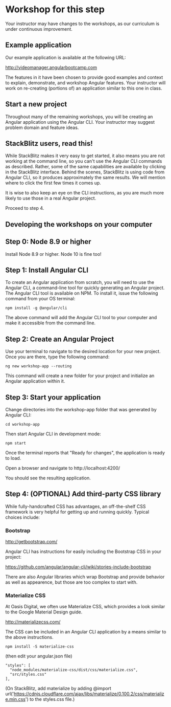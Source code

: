 # Workshop for this step

Your instructor may have changes to the workshops, as our curriculum
is under continuous improvement.

## Example application

Our example application is available at the following URL:

http://videomanager.angularbootcamp.com

The features in it have been chosen to provide good examples and
context to explain, demonstrate, and workshop Angular features. Your
instructor will work on re-creating (portions of) an application
similar to this one in class.

## Start a new project

Throughout many of the remaining workshops, you will be creating an
Angular application using the Angular CLI. Your instructor may suggest
problem domain and feature ideas.

## StackBlitz users, read this!

While StackBlitz makes it very easy to get started, it also means you
are not working at the command line, so you can't use the Angular CLI
commands as described. Rather, some of the same capabilities are
available by clicking in the StackBlitz interface. Behind the scenes,
StackBlitz is using code from Angular CLI, so it produces
approximately the same results. We will mention where to click the
first few times it comes up.

It is wise to also keep an eye on the CLI instructions, as you are
much more likely to use those in a real Angular project.

Proceed to step 4.

## Developing the workshops on your computer

## Step 0: Node 8.9 or higher

Install Node 8.9 or higher. Node 10 is fine too!

## Step 1: Install Angular CLI

To create an Angular application from scratch, you will need to use
the Angular CLI, a command-line tool for quickly generating an Angular
project. The Angular CLI tool is available on NPM. To install it,
issue the following command from your OS terminal:

```
npm install -g @angular/cli
```

The above command will add the Angular CLI tool to your computer and
make it accessible from the command line.

## Step 2: Create an Angular Project

Use your terminal to navigate to the desired location for your new
project. Once you are there, type the following command:

```
ng new workshop-app --routing
```

This command will create a new folder for your project and initialize
an Angular application within it.

## Step 3: Start your application

Change directories into the workshop-app folder that was generated by
Angular CLI:

```
cd workshop-app
```

Then start Angular CLI in development mode:

```
npm start
```

Once the terminal reports that "Ready for changes", the
application is ready to load.

Open a browser and navigate to http://localhost:4200/

You should see the resulting application.

## Step 4: (OPTIONAL) Add third-party CSS library

While fully-handcrafted CSS has advantages, an off-the-shelf CSS
framework is very helpful for getting up and running quickly. Typical
choices include:

### Bootstrap

http://getbootstrap.com/

Angular CLI has instructions for easily including the Bootstrap CSS in
your project:

https://github.com/angular/angular-cli/wiki/stories-include-bootstrap

There are also Angular libraries which wrap Bootstrap and provide
behavior as well as appearence, but those are too complex to start with.

### Materialize CSS

At Oasis Digital, we often use Materialize CSS, which provides a look
similar to the Google Material Design guide.

http://materializecss.com/

The CSS can be included in an Angular CLI application by a means
similar to the above instructions.

```
npm install -S materialize-css
```

(then edit your angular.json file)
```
"styles": [
  "node_modules/materialize-css/dist/css/materialize.css",
  "src/styles.css"
],
```

(On StackBlitz, add materialize by adding
@import url('https://cdnjs.cloudflare.com/ajax/libs/materialize/0.100.2/css/materialize.min.css')
to the styles.css file.)

